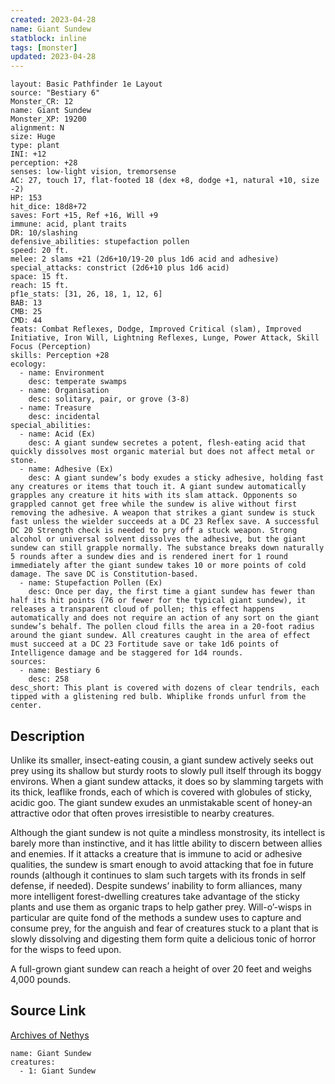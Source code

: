 ```yaml
---
created: 2023-04-28
name: Giant Sundew
statblock: inline
tags: [monster]
updated: 2023-04-28
---
```

```statblock
layout: Basic Pathfinder 1e Layout
source: "Bestiary 6"
Monster_CR: 12
name: Giant Sundew
Monster_XP: 19200
alignment: N
size: Huge
type: plant
INI: +12
perception: +28
senses: low-light vision, tremorsense
AC: 27, touch 17, flat-footed 18 (dex +8, dodge +1, natural +10, size -2)
HP: 153
hit_dice: 18d8+72
saves: Fort +15, Ref +16, Will +9
immune: acid, plant traits
DR: 10/slashing
defensive_abilities: stupefaction pollen
speed: 20 ft.
melee: 2 slams +21 (2d6+10/19-20 plus 1d6 acid and adhesive)
special_attacks: constrict (2d6+10 plus 1d6 acid)
space: 15 ft.
reach: 15 ft.
pf1e_stats: [31, 26, 18, 1, 12, 6]
BAB: 13
CMB: 25
CMD: 44
feats: Combat Reflexes, Dodge, Improved Critical (slam), Improved Initiative, Iron Will, Lightning Reflexes, Lunge, Power Attack, Skill Focus (Perception)
skills: Perception +28
ecology:
  - name: Environment
    desc: temperate swamps
  - name: Organisation
    desc: solitary, pair, or grove (3-8)
  - name: Treasure
    desc: incidental
special_abilities:
  - name: Acid (Ex)
    desc: A giant sundew secretes a potent, flesh-eating acid that quickly dissolves most organic material but does not affect metal or stone.
  - name: Adhesive (Ex)
    desc: A giant sundew’s body exudes a sticky adhesive, holding fast any creatures or items that touch it. A giant sundew automatically grapples any creature it hits with its slam attack. Opponents so grappled cannot get free while the sundew is alive without first removing the adhesive. A weapon that strikes a giant sundew is stuck fast unless the wielder succeeds at a DC 23 Reflex save. A successful DC 20 Strength check is needed to pry off a stuck weapon. Strong alcohol or universal solvent dissolves the adhesive, but the giant sundew can still grapple normally. The substance breaks down naturally 5 rounds after a sundew dies and is rendered inert for 1 round immediately after the giant sundew takes 10 or more points of cold damage. The save DC is Constitution-based.
  - name: Stupefaction Pollen (Ex)
    desc: Once per day, the first time a giant sundew has fewer than half its hit points (76 or fewer for the typical giant sundew), it releases a transparent cloud of pollen; this effect happens automatically and does not require an action of any sort on the giant sundew’s behalf. The pollen cloud fills the area in a 20-foot radius around the giant sundew. All creatures caught in the area of effect must succeed at a DC 23 Fortitude save or take 1d6 points of Intelligence damage and be staggered for 1d4 rounds.
sources:
  - name: Bestiary 6
    desc: 258
desc_short: This plant is covered with dozens of clear tendrils, each tipped with a glistening red bulb. Whiplike fronds unfurl from the center.
```
## Description
Unlike its smaller, insect-eating cousin, a giant sundew actively seeks out prey using its shallow but sturdy roots to slowly pull itself through its boggy environs. When a giant sundew attacks, it does so by slamming targets with its thick, leaflike fronds, each of which is covered with globules of sticky, acidic goo. The giant sundew exudes an unmistakable scent of honey-an attractive odor that often proves irresistible to nearby creatures. 

Although the giant sundew is not quite a mindless monstrosity, its intellect is barely more than instinctive, and it has little ability to discern between allies and enemies. If it attacks a creature that is immune to acid or adhesive qualities, the sundew is smart enough to avoid attacking that foe in future rounds (although it continues to slam such targets with its fronds in self defense, if needed). Despite sundews’ inability to form alliances, many more intelligent forest-dwelling creatures take advantage of the sticky plants and use them as organic traps to help gather prey. Will-o’-wisps in particular are quite fond of the methods a sundew uses to capture and consume prey, for the anguish and fear of creatures stuck to a plant that is slowly dissolving and digesting them form quite a delicious tonic of horror for the wisps to feed upon. 

A full-grown giant sundew can reach a height of over 20 feet and weighs 4,000 pounds.
## Source Link
[Archives of Nethys](https://aonprd.com/MonsterDisplay.aspx?ItemName=Giant%20Sundew)
```encounter-table
name: Giant Sundew
creatures:
  - 1: Giant Sundew
```
